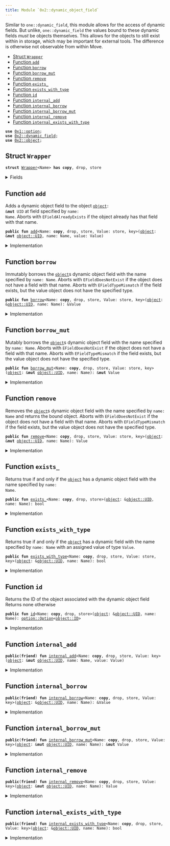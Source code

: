 ```yaml
---
title: Module `0x2::dynamic_object_field`
---
```


Similar to <code>one::dynamic_field</code>, this module allows for the access of dynamic fields. But
unlike, <code>one::dynamic_field</code> the values bound to these dynamic fields _must_ be objects
themselves. This allows for the objects to still exist within in storage, which may be important
for external tools. The difference is otherwise not observable from within Move.


-  [Struct `Wrapper`](#0x2_dynamic_object_field_Wrapper)
-  [Function `add`](#0x2_dynamic_object_field_add)
-  [Function `borrow`](#0x2_dynamic_object_field_borrow)
-  [Function `borrow_mut`](#0x2_dynamic_object_field_borrow_mut)
-  [Function `remove`](#0x2_dynamic_object_field_remove)
-  [Function `exists_`](#0x2_dynamic_object_field_exists_)
-  [Function `exists_with_type`](#0x2_dynamic_object_field_exists_with_type)
-  [Function `id`](#0x2_dynamic_object_field_id)
-  [Function `internal_add`](#0x2_dynamic_object_field_internal_add)
-  [Function `internal_borrow`](#0x2_dynamic_object_field_internal_borrow)
-  [Function `internal_borrow_mut`](#0x2_dynamic_object_field_internal_borrow_mut)
-  [Function `internal_remove`](#0x2_dynamic_object_field_internal_remove)
-  [Function `internal_exists_with_type`](#0x2_dynamic_object_field_internal_exists_with_type)


<pre><code><b>use</b> <a href="../move-stdlib/option.md#0x1_option">0x1::option</a>;
<b>use</b> <a href="../one-framework/dynamic_field.md#0x2_dynamic_field">0x2::dynamic_field</a>;
<b>use</b> <a href="../one-framework/object.md#0x2_object">0x2::object</a>;
</code></pre>



<a name="0x2_dynamic_object_field_Wrapper"></a>

## Struct `Wrapper`



<pre><code><b>struct</b> <a href="../one-framework/dynamic_object_field.md#0x2_dynamic_object_field_Wrapper">Wrapper</a>&lt;Name&gt; <b>has</b> <b>copy</b>, drop, store
</code></pre>



<details>
<summary>Fields</summary>


<dl>
<dt>
<code>name: Name</code>
</dt>
<dd>

</dd>
</dl>


</details>

<a name="0x2_dynamic_object_field_add"></a>

## Function `add`

Adds a dynamic object field to the object <code><a href="../one-framework/object.md#0x2_object">object</a>: &<b>mut</b> UID</code> at field specified by <code>name: Name</code>.
Aborts with <code>EFieldAlreadyExists</code> if the object already has that field with that name.


<pre><code><b>public</b> <b>fun</b> <a href="../one-framework/dynamic_object_field.md#0x2_dynamic_object_field_add">add</a>&lt;Name: <b>copy</b>, drop, store, Value: store, key&gt;(<a href="../one-framework/object.md#0x2_object">object</a>: &<b>mut</b> <a href="../one-framework/object.md#0x2_object_UID">object::UID</a>, name: Name, value: Value)
</code></pre>



<details>
<summary>Implementation</summary>


<pre><code><b>public</b> <b>fun</b> <a href="../one-framework/dynamic_object_field.md#0x2_dynamic_object_field_add">add</a>&lt;Name: <b>copy</b> + drop + store, Value: key + store&gt;(
    // we <b>use</b> &<b>mut</b> UID in several spots for access control
    <a href="../one-framework/object.md#0x2_object">object</a>: &<b>mut</b> UID,
    name: Name,
    value: Value,
) {
    add_impl!(<a href="../one-framework/object.md#0x2_object">object</a>, name, value)
}
</code></pre>



</details>

<a name="0x2_dynamic_object_field_borrow"></a>

## Function `borrow`

Immutably borrows the <code><a href="../one-framework/object.md#0x2_object">object</a></code>s dynamic object field with the name specified by <code>name: Name</code>.
Aborts with <code>EFieldDoesNotExist</code> if the object does not have a field with that name.
Aborts with <code>EFieldTypeMismatch</code> if the field exists, but the value object does not have the
specified type.


<pre><code><b>public</b> <b>fun</b> <a href="../one-framework/dynamic_object_field.md#0x2_dynamic_object_field_borrow">borrow</a>&lt;Name: <b>copy</b>, drop, store, Value: store, key&gt;(<a href="../one-framework/object.md#0x2_object">object</a>: &<a href="../one-framework/object.md#0x2_object_UID">object::UID</a>, name: Name): &Value
</code></pre>



<details>
<summary>Implementation</summary>


<pre><code><b>public</b> <b>fun</b> <a href="../one-framework/dynamic_object_field.md#0x2_dynamic_object_field_borrow">borrow</a>&lt;Name: <b>copy</b> + drop + store, Value: key + store&gt;(<a href="../one-framework/object.md#0x2_object">object</a>: &UID, name: Name): &Value {
    borrow_impl!(<a href="../one-framework/object.md#0x2_object">object</a>, name)
}
</code></pre>



</details>

<a name="0x2_dynamic_object_field_borrow_mut"></a>

## Function `borrow_mut`

Mutably borrows the <code><a href="../one-framework/object.md#0x2_object">object</a></code>s dynamic object field with the name specified by <code>name: Name</code>.
Aborts with <code>EFieldDoesNotExist</code> if the object does not have a field with that name.
Aborts with <code>EFieldTypeMismatch</code> if the field exists, but the value object does not have the
specified type.


<pre><code><b>public</b> <b>fun</b> <a href="../one-framework/dynamic_object_field.md#0x2_dynamic_object_field_borrow_mut">borrow_mut</a>&lt;Name: <b>copy</b>, drop, store, Value: store, key&gt;(<a href="../one-framework/object.md#0x2_object">object</a>: &<b>mut</b> <a href="../one-framework/object.md#0x2_object_UID">object::UID</a>, name: Name): &<b>mut</b> Value
</code></pre>



<details>
<summary>Implementation</summary>


<pre><code><b>public</b> <b>fun</b> <a href="../one-framework/dynamic_object_field.md#0x2_dynamic_object_field_borrow_mut">borrow_mut</a>&lt;Name: <b>copy</b> + drop + store, Value: key + store&gt;(
    <a href="../one-framework/object.md#0x2_object">object</a>: &<b>mut</b> UID,
    name: Name,
): &<b>mut</b> Value {
    borrow_mut_impl!(<a href="../one-framework/object.md#0x2_object">object</a>, name)
}
</code></pre>



</details>

<a name="0x2_dynamic_object_field_remove"></a>

## Function `remove`

Removes the <code><a href="../one-framework/object.md#0x2_object">object</a></code>s dynamic object field with the name specified by <code>name: Name</code> and returns
the bound object.
Aborts with <code>EFieldDoesNotExist</code> if the object does not have a field with that name.
Aborts with <code>EFieldTypeMismatch</code> if the field exists, but the value object does not have the
specified type.


<pre><code><b>public</b> <b>fun</b> <a href="../one-framework/dynamic_object_field.md#0x2_dynamic_object_field_remove">remove</a>&lt;Name: <b>copy</b>, drop, store, Value: store, key&gt;(<a href="../one-framework/object.md#0x2_object">object</a>: &<b>mut</b> <a href="../one-framework/object.md#0x2_object_UID">object::UID</a>, name: Name): Value
</code></pre>



<details>
<summary>Implementation</summary>


<pre><code><b>public</b> <b>fun</b> <a href="../one-framework/dynamic_object_field.md#0x2_dynamic_object_field_remove">remove</a>&lt;Name: <b>copy</b> + drop + store, Value: key + store&gt;(
    <a href="../one-framework/object.md#0x2_object">object</a>: &<b>mut</b> UID,
    name: Name,
): Value {
    remove_impl!(<a href="../one-framework/object.md#0x2_object">object</a>, name)
}
</code></pre>



</details>

<a name="0x2_dynamic_object_field_exists_"></a>

## Function `exists_`

Returns true if and only if the <code><a href="../one-framework/object.md#0x2_object">object</a></code> has a dynamic object field with the name specified by
<code>name: Name</code>.


<pre><code><b>public</b> <b>fun</b> <a href="../one-framework/dynamic_object_field.md#0x2_dynamic_object_field_exists_">exists_</a>&lt;Name: <b>copy</b>, drop, store&gt;(<a href="../one-framework/object.md#0x2_object">object</a>: &<a href="../one-framework/object.md#0x2_object_UID">object::UID</a>, name: Name): bool
</code></pre>



<details>
<summary>Implementation</summary>


<pre><code><b>public</b> <b>fun</b> <a href="../one-framework/dynamic_object_field.md#0x2_dynamic_object_field_exists_">exists_</a>&lt;Name: <b>copy</b> + drop + store&gt;(<a href="../one-framework/object.md#0x2_object">object</a>: &UID, name: Name): bool {
    <b>let</b> key = <a href="../one-framework/dynamic_object_field.md#0x2_dynamic_object_field_Wrapper">Wrapper</a> { name };
    field::exists_with_type&lt;<a href="../one-framework/dynamic_object_field.md#0x2_dynamic_object_field_Wrapper">Wrapper</a>&lt;Name&gt;, ID&gt;(<a href="../one-framework/object.md#0x2_object">object</a>, key)
}
</code></pre>



</details>

<a name="0x2_dynamic_object_field_exists_with_type"></a>

## Function `exists_with_type`

Returns true if and only if the <code><a href="../one-framework/object.md#0x2_object">object</a></code> has a dynamic field with the name specified by
<code>name: Name</code> with an assigned value of type <code>Value</code>.


<pre><code><b>public</b> <b>fun</b> <a href="../one-framework/dynamic_object_field.md#0x2_dynamic_object_field_exists_with_type">exists_with_type</a>&lt;Name: <b>copy</b>, drop, store, Value: store, key&gt;(<a href="../one-framework/object.md#0x2_object">object</a>: &<a href="../one-framework/object.md#0x2_object_UID">object::UID</a>, name: Name): bool
</code></pre>



<details>
<summary>Implementation</summary>


<pre><code><b>public</b> <b>fun</b> <a href="../one-framework/dynamic_object_field.md#0x2_dynamic_object_field_exists_with_type">exists_with_type</a>&lt;Name: <b>copy</b> + drop + store, Value: key + store&gt;(
    <a href="../one-framework/object.md#0x2_object">object</a>: &UID,
    name: Name,
): bool {
    exists_with_type_impl!&lt;_, Value&gt;(<a href="../one-framework/object.md#0x2_object">object</a>, name)
}
</code></pre>



</details>

<a name="0x2_dynamic_object_field_id"></a>

## Function `id`

Returns the ID of the object associated with the dynamic object field
Returns none otherwise


<pre><code><b>public</b> <b>fun</b> <a href="../one-framework/dynamic_object_field.md#0x2_dynamic_object_field_id">id</a>&lt;Name: <b>copy</b>, drop, store&gt;(<a href="../one-framework/object.md#0x2_object">object</a>: &<a href="../one-framework/object.md#0x2_object_UID">object::UID</a>, name: Name): <a href="../move-stdlib/option.md#0x1_option_Option">option::Option</a>&lt;<a href="../one-framework/object.md#0x2_object_ID">object::ID</a>&gt;
</code></pre>



<details>
<summary>Implementation</summary>


<pre><code><b>public</b> <b>fun</b> <a href="../one-framework/dynamic_object_field.md#0x2_dynamic_object_field_id">id</a>&lt;Name: <b>copy</b> + drop + store&gt;(<a href="../one-framework/object.md#0x2_object">object</a>: &UID, name: Name): Option&lt;ID&gt; {
    <b>let</b> key = <a href="../one-framework/dynamic_object_field.md#0x2_dynamic_object_field_Wrapper">Wrapper</a> { name };
    <b>if</b> (!field::exists_with_type&lt;<a href="../one-framework/dynamic_object_field.md#0x2_dynamic_object_field_Wrapper">Wrapper</a>&lt;Name&gt;, ID&gt;(<a href="../one-framework/object.md#0x2_object">object</a>, key)) <b>return</b> <a href="../move-stdlib/option.md#0x1_option_none">option::none</a>();
    <b>let</b> (_field, value_addr) = field::field_info&lt;<a href="../one-framework/dynamic_object_field.md#0x2_dynamic_object_field_Wrapper">Wrapper</a>&lt;Name&gt;&gt;(<a href="../one-framework/object.md#0x2_object">object</a>, key);
    <a href="../move-stdlib/option.md#0x1_option_some">option::some</a>(value_addr.to_id())
}
</code></pre>



</details>

<a name="0x2_dynamic_object_field_internal_add"></a>

## Function `internal_add`



<pre><code><b>public</b>(<b>friend</b>) <b>fun</b> <a href="../one-framework/dynamic_object_field.md#0x2_dynamic_object_field_internal_add">internal_add</a>&lt;Name: <b>copy</b>, drop, store, Value: key&gt;(<a href="../one-framework/object.md#0x2_object">object</a>: &<b>mut</b> <a href="../one-framework/object.md#0x2_object_UID">object::UID</a>, name: Name, value: Value)
</code></pre>



<details>
<summary>Implementation</summary>


<pre><code><b>public</b>(package) <b>fun</b> <a href="../one-framework/dynamic_object_field.md#0x2_dynamic_object_field_internal_add">internal_add</a>&lt;Name: <b>copy</b> + drop + store, Value: key&gt;(
    // we <b>use</b> &<b>mut</b> UID in several spots for access control
    <a href="../one-framework/object.md#0x2_object">object</a>: &<b>mut</b> UID,
    name: Name,
    value: Value,
) {
    add_impl!(<a href="../one-framework/object.md#0x2_object">object</a>, name, value)
}
</code></pre>



</details>

<a name="0x2_dynamic_object_field_internal_borrow"></a>

## Function `internal_borrow`



<pre><code><b>public</b>(<b>friend</b>) <b>fun</b> <a href="../one-framework/dynamic_object_field.md#0x2_dynamic_object_field_internal_borrow">internal_borrow</a>&lt;Name: <b>copy</b>, drop, store, Value: key&gt;(<a href="../one-framework/object.md#0x2_object">object</a>: &<a href="../one-framework/object.md#0x2_object_UID">object::UID</a>, name: Name): &Value
</code></pre>



<details>
<summary>Implementation</summary>


<pre><code><b>public</b>(package) <b>fun</b> <a href="../one-framework/dynamic_object_field.md#0x2_dynamic_object_field_internal_borrow">internal_borrow</a>&lt;Name: <b>copy</b> + drop + store, Value: key&gt;(
    <a href="../one-framework/object.md#0x2_object">object</a>: &UID,
    name: Name,
): &Value {
    borrow_impl!(<a href="../one-framework/object.md#0x2_object">object</a>, name)
}
</code></pre>



</details>

<a name="0x2_dynamic_object_field_internal_borrow_mut"></a>

## Function `internal_borrow_mut`



<pre><code><b>public</b>(<b>friend</b>) <b>fun</b> <a href="../one-framework/dynamic_object_field.md#0x2_dynamic_object_field_internal_borrow_mut">internal_borrow_mut</a>&lt;Name: <b>copy</b>, drop, store, Value: key&gt;(<a href="../one-framework/object.md#0x2_object">object</a>: &<b>mut</b> <a href="../one-framework/object.md#0x2_object_UID">object::UID</a>, name: Name): &<b>mut</b> Value
</code></pre>



<details>
<summary>Implementation</summary>


<pre><code><b>public</b>(package) <b>fun</b> <a href="../one-framework/dynamic_object_field.md#0x2_dynamic_object_field_internal_borrow_mut">internal_borrow_mut</a>&lt;Name: <b>copy</b> + drop + store, Value: key&gt;(
    <a href="../one-framework/object.md#0x2_object">object</a>: &<b>mut</b> UID,
    name: Name,
): &<b>mut</b> Value {
    borrow_mut_impl!(<a href="../one-framework/object.md#0x2_object">object</a>, name)
}
</code></pre>



</details>

<a name="0x2_dynamic_object_field_internal_remove"></a>

## Function `internal_remove`



<pre><code><b>public</b>(<b>friend</b>) <b>fun</b> <a href="../one-framework/dynamic_object_field.md#0x2_dynamic_object_field_internal_remove">internal_remove</a>&lt;Name: <b>copy</b>, drop, store, Value: key&gt;(<a href="../one-framework/object.md#0x2_object">object</a>: &<b>mut</b> <a href="../one-framework/object.md#0x2_object_UID">object::UID</a>, name: Name): Value
</code></pre>



<details>
<summary>Implementation</summary>


<pre><code><b>public</b>(package) <b>fun</b> <a href="../one-framework/dynamic_object_field.md#0x2_dynamic_object_field_internal_remove">internal_remove</a>&lt;Name: <b>copy</b> + drop + store, Value: key&gt;(
    <a href="../one-framework/object.md#0x2_object">object</a>: &<b>mut</b> UID,
    name: Name,
): Value {
    remove_impl!(<a href="../one-framework/object.md#0x2_object">object</a>, name)
}
</code></pre>



</details>

<a name="0x2_dynamic_object_field_internal_exists_with_type"></a>

## Function `internal_exists_with_type`



<pre><code><b>public</b>(<b>friend</b>) <b>fun</b> <a href="../one-framework/dynamic_object_field.md#0x2_dynamic_object_field_internal_exists_with_type">internal_exists_with_type</a>&lt;Name: <b>copy</b>, drop, store, Value: key&gt;(<a href="../one-framework/object.md#0x2_object">object</a>: &<a href="../one-framework/object.md#0x2_object_UID">object::UID</a>, name: Name): bool
</code></pre>



<details>
<summary>Implementation</summary>


<pre><code><b>public</b>(package) <b>fun</b> <a href="../one-framework/dynamic_object_field.md#0x2_dynamic_object_field_internal_exists_with_type">internal_exists_with_type</a>&lt;Name: <b>copy</b> + drop + store, Value: key&gt;(
    <a href="../one-framework/object.md#0x2_object">object</a>: &UID,
    name: Name,
): bool {
    exists_with_type_impl!&lt;_, Value&gt;(<a href="../one-framework/object.md#0x2_object">object</a>, name)
}
</code></pre>



</details>
